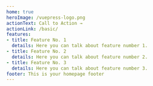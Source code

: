 ```yaml
---
home: true
heroImage: /vuepress-logo.png
actionText: Call to Action →
actionLink: /basic/
features:
- title: Feature No. 1
  details: Here you can talk about feature number 1.
- title: Feature No. 2
  details: Here you can talk about feature number 2.
- title: Feature No. 3
  details: Here you can talk about feature number 3.
footer: This is your homepage footer
---
```

      